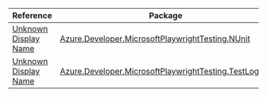 | Reference | Package | Source |
|---|---|---|
|[Unknown Display Name](developer.microsoftplaywrighttesting.nunit-readme.md)|[Azure.Developer.MicrosoftPlaywrightTesting.NUnit](https://www.nuget.org/packages/Azure.Developer.MicrosoftPlaywrightTesting.NUnit)|[GitHub](https://github.com/Azure/azure-sdk-for-net/blob/main/sdk/playwrighttesting/Azure.Developer.MicrosoftPlaywrightTesting.NUnit)|
|[Unknown Display Name](developer.microsoftplaywrighttesting.testlogger-readme.md)|[Azure.Developer.MicrosoftPlaywrightTesting.TestLogger](https://www.nuget.org/packages/Azure.Developer.MicrosoftPlaywrightTesting.TestLogger)|[GitHub](https://github.com/Azure/azure-sdk-for-net/blob/main/sdk/playwrighttesting/Azure.Developer.MicrosoftPlaywrightTesting.TestLogger)|
